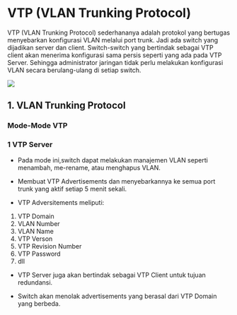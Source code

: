 # VTP (VLAN Trunking Protocol)
VTP (VLAN Trunking Protocol) sederhananya adalah protokol yang bertugas menyebarkan konfigurasi VLAN melalui port trunk. Jadi ada switch yang dijadikan server dan client. Switch-switch yang bertindak sebagai VTP client akan menerima konfigurasi sama persis seperti yang ada pada VTP Server. Sehingga administrator jaringan tidak perlu melakukan konfigurasi VLAN secara berulang-ulang di setiap switch.

<img src="https://drive.google.com/uc?export=view&id=19VFTbD60liaqwcGGhZFISaHIvdEByG5s">

## 1. VLAN Trunking Protocol

### Mode-Mode VTP

### 1 VTP Server
- Pada mode ini,switch dapat melakukan manajemen VLAN seperti menambah, me-rename, atau menghapus VLAN.

- Membuat VTP Advertisements dan menyebarkannya ke semua port trunk yang aktif setiap 5 menit sekali.

- VTP Adversitements meliputi:
1. VTP Domain
2. VLAN Number
3. VLAN Name
4. VTP Verson
5. VTP Revision Number
6. VTP Password
7. dll

- VTP Server juga akan bertindak sebagai VTP Client untuk tujuan redundansi.

- Switch akan menolak advertisements yang berasal dari VTP Domain yang berbeda.
